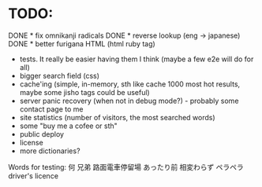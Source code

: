 # TODO:
DONE * fix omnikanji radicals
DONE * reverse lookup (eng -> japanese)
DONE * better furigana HTML (html ruby tag)
* tests. It really be easier having them I think (maybe a few e2e will do for all)
* bigger search field (css)
* cache'ing (simple, in-memory, sth like cache 1000 most hot results, maybe some jisho tags could be useful)
* server panic recovery (when not in debug mode?) - probably some contact page to me
* site statistics (number of visitors, the most searched words)
* some "buy me a cofee or sth"
* public deploy
* license
* more dictionaries?

Words for testing:
何
兄弟
路面電車停留場 
あったり前
相変わらず
ペラペラ
driver's licence

